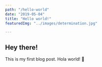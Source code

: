 ```yaml
---
path: "/hello-world"
date: "2019-05-04"
title: "Hello world!"
featuredImg: "../images/determination.jpg"

---
```


## Hey there!

This is my first blog post. Hola world! 👋
